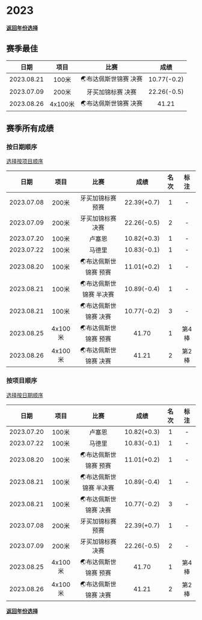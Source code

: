 # 2023

**[返回年份选择](../Results.md)**

## 赛季最佳

|    日期    |  项目   |         比赛         |    成绩     |
| :--------: | :-----: | :------------------: | :---------: |
| 2023.08.21 |  100米  | 🌏布达佩斯世锦赛 决赛 | 10.77(-0.2) |
| 2023.07.09 |  200米  |  牙买加锦标赛 决赛   | 22.26(-0.5) |
| 2023.08.26 | 4x100米 | 🌏布达佩斯世锦赛 决赛 |    41.21    |

## 赛季所有成绩

### 按日期顺序<a id='1'></a>

[选择按项目顺序](#2)

|    日期    |  项目   |          比赛          |    成绩     | 名次 | 标注  |
| :--------: | :-----: | :--------------------: | :---------: | :--: | :---: |
| 2023.07.08 |  200米  |   牙买加锦标赛 预赛    | 22.39(+0.7) |  1   |   -   |
| 2023.07.09 |  200米  |   牙买加锦标赛 决赛    | 22.26(-0.5) |  2   |   -   |
| 2023.07.20 |  100米  |         卢塞恩         | 10.82(+0.3) |  1   |   -   |
| 2023.07.22 |  100米  |         马德里         | 10.83(-0.1) |  1   |   -   |
| 2023.08.20 |  100米  |  🌏布达佩斯世锦赛 预赛  | 11.01(+0.2) |  1   |   -   |
| 2023.08.21 |  100米  | 🌏布达佩斯世锦赛 半决赛 | 10.89(-0.4) |  1   |   -   |
| 2023.08.21 |  100米  |  🌏布达佩斯世锦赛 决赛  | 10.77(-0.2) |  3   |   -   |
| 2023.08.25 | 4x100米 |  🌏布达佩斯世锦赛 预赛  |    41.70    |  1   | 第4棒 |
| 2023.08.26 | 4x100米 |  🌏布达佩斯世锦赛 决赛  |    41.21    |  2   | 第2棒 |

### 按项目顺序<a id='2'></a>

[选择按日期顺序](#1)

|    日期    |  项目   |          比赛          |    成绩     | 名次 | 标注  |
| :--------: | :-----: | :--------------------: | :---------: | :--: | :---: |
| 2023.07.20 |  100米  |         卢塞恩         | 10.82(+0.3) |  1   |   -   |
| 2023.07.22 |  100米  |         马德里         | 10.83(-0.1) |  1   |   -   |
| 2023.08.20 |  100米  |  🌏布达佩斯世锦赛 预赛  | 11.01(+0.2) |  1   |   -   |
| 2023.08.21 |  100米  | 🌏布达佩斯世锦赛 半决赛 | 10.89(-0.4) |  1   |   -   |
| 2023.08.21 |  100米  |  🌏布达佩斯世锦赛 决赛  | 10.77(-0.2) |  3   |   -   |
| 2023.07.08 |  200米  |   牙买加锦标赛 预赛    | 22.39(+0.7) |  1   |   -   |
| 2023.07.09 |  200米  |   牙买加锦标赛 决赛    | 22.26(-0.5) |  2   |   -   |
| 2023.08.25 | 4x100米 |  🌏布达佩斯世锦赛 预赛  |    41.70    |  1   | 第4棒 |
| 2023.08.26 | 4x100米 |  🌏布达佩斯世锦赛 决赛  |    41.21    |  2   | 第2棒 |

**[返回年份选择](../Results.md)**